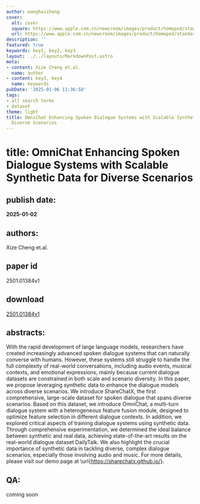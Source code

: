 ```yaml
---
author: wanghaisheng
cover:
  alt: cover
  square: https://www.apple.com.cn/newsroom/images/product/homepod/standard/Apple-HomePod-hero-230118_big.jpg.large_2x.jpg
  url: https://www.apple.com.cn/newsroom/images/product/homepod/standard/Apple-HomePod-hero-230118_big.jpg.large_2x.jpg
description: ''
featured: true
keywords: key1, key2, key3
layout: ../../layouts/MarkdownPost.astro
meta:
- content: Xize Cheng et.al.
  name: author
- content: key3, key4
  name: keywords
pubDate: '2025-01-06 11:36:58'
tags:
- all search terms
- dataset
theme: light
title: OmniChat Enhancing Spoken Dialogue Systems with Scalable Synthetic Data for
  Diverse Scenarios
---
```


# title: OmniChat Enhancing Spoken Dialogue Systems with Scalable Synthetic Data for Diverse Scenarios 
## publish date: 
**2025-01-02** 
## authors: 
  Xize Cheng et.al. 
## paper id
2501.01384v1
## download
[2501.01384v1](http://arxiv.org/abs/2501.01384v1)
## abstracts:
With the rapid development of large language models, researchers have created increasingly advanced spoken dialogue systems that can naturally converse with humans. However, these systems still struggle to handle the full complexity of real-world conversations, including audio events, musical contexts, and emotional expressions, mainly because current dialogue datasets are constrained in both scale and scenario diversity. In this paper, we propose leveraging synthetic data to enhance the dialogue models across diverse scenarios. We introduce ShareChatX, the first comprehensive, large-scale dataset for spoken dialogue that spans diverse scenarios. Based on this dataset, we introduce OmniChat, a multi-turn dialogue system with a heterogeneous feature fusion module, designed to optimize feature selection in different dialogue contexts. In addition, we explored critical aspects of training dialogue systems using synthetic data. Through comprehensive experimentation, we determined the ideal balance between synthetic and real data, achieving state-of-the-art results on the real-world dialogue dataset DailyTalk. We also highlight the crucial importance of synthetic data in tackling diverse, complex dialogue scenarios, especially those involving audio and music. For more details, please visit our demo page at \url{https://sharechatx.github.io/}.
## QA:
coming soon
